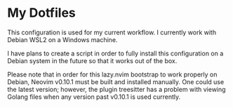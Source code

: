 # My Dotfiles
This configuration is used for my current workflow. I currently work with 
Debian WSL2 on a Windows machine.

I have plans to create a script in order to fully install this configuration on
a Debian system in the future so that it works out of the box.

Please note that in order for this lazy.nvim bootstrap to work properly on Debian,
Neovim v0.10.1 must be built and installed manually. One could use the latest 
version; however, the plugin treesitter has a problem with viewing Golang files 
when any version past v0.10.1 is used currently.
